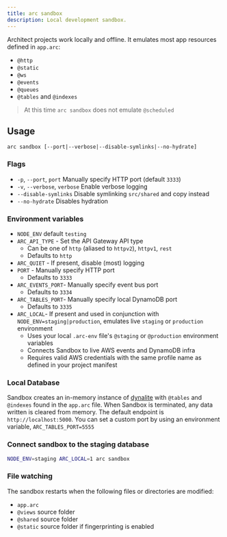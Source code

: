 ```yaml
---
title: arc sandbox
description: Local development sandbox.
---
```


Architect projects work locally and offline. It emulates most app resources defined in `app.arc`: 

- `@http`
- `@static`
- `@ws`
- `@events`
- `@queues`
- `@tables` and `@indexes`

> At this time `arc sandbox` does not emulate `@scheduled` 

## Usage

```
arc sandbox [--port|--verbose|--disable-symlinks|--no-hydrate]
```

### Flags

- `-p`, `--port`, `port` Manually specify HTTP port (default `3333`)
- `-v`, `--verbose`, `verbose` Enable verbose logging
- `--disable-symlinks` Disable symlinking `src/shared` and copy instead
- `--no-hydrate` Disables hydration

### Environment variables

- `NODE_ENV` default `testing`
- `ARC_API_TYPE` - Set the API Gateway API type
  - Can be one of `http` (aliased to `httpv2`), `httpv1`, `rest`
  - Defaults to `http`
- `ARC_QUIET` - If present, disable (most) logging
- `PORT` - Manually specify HTTP port
  - Defaults to `3333`
- `ARC_EVENTS_PORT`- Manually specify event bus port
  - Defaults to `3334`
- `ARC_TABLES_PORT`- Manually specify local DynamoDB port
  - Defaults to `3335`
- `ARC_LOCAL`- If present and used in conjunction with `NODE_ENV=staging|production`, emulates live `staging` or `production` environment
  - Uses your local `.arc-env` file's `@staging` or `@production` environment variables
  - Connects Sandbox to live AWS events and DynamoDB infra
  - Requires valid AWS credentials with the same profile name as defined in your project manifest


### Local Database

Sandbox creates an in-memory instance of [dynalite](https://github.com/mhart/dynalite) with `@tables` and `@indexes` found in the `app.arc` file. When Sandbox is terminated, any data written is cleared from memory. The default endpoint is `http://localhost:5000`. You can set a custom port by using an environment variable, `ARC_TABLES_PORT=5555`

### Connect sandbox to the staging database 

```bash
NODE_ENV=staging ARC_LOCAL=1 arc sandbox
```

### File watching 

The sandbox restarts when the following files or directories are modified:

- `app.arc` 
- `@views` source folder 
- `@shared` source folder
- `@static` source folder if fingerprinting is enabled
